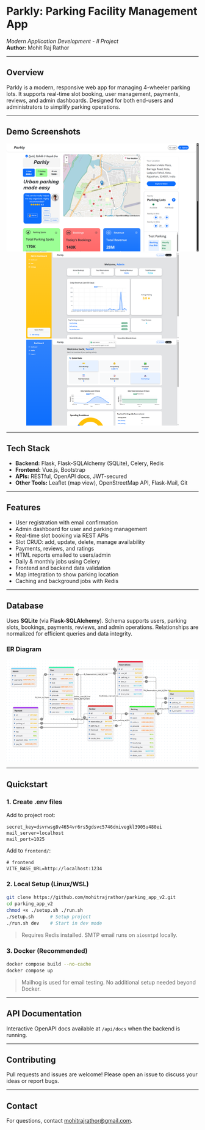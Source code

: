 
# Parkly: Parking Facility Management App

*Modern Application Development - II Project*  
**Author:** Mohit Raj Rathor

---

## Overview

Parkly is a modern, responsive web app for managing 4-wheeler parking lots. It supports real-time slot booking, user management, payments, reviews, and admin dashboards. Designed for both end-users and administrators to simplify parking operations.

---

## Demo Screenshots

<div align="center">

<img src="media/Home-demo.png" alt="Home Page Demo" width="800"/>



<div>
<span><img src="media/Admin-demo.png" alt="User Dashboard Demo" width="400"/></span>
<span><img src="media/User-demo.png" alt="User Dashboard Demo" width="400"/></span>
</div>

</div>

---

## Tech Stack

- **Backend:** Flask, Flask-SQLAlchemy (SQLite), Celery, Redis
- **Frontend:** Vue.js, Bootstrap
- **APIs:** RESTful, OpenAPI docs, JWT-secured
- **Other Tools:** Leaflet (map view), OpenStreetMap API, Flask-Mail, Git

---

## Features

- User registration with email confirmation
- Admin dashboard for user and parking management
- Real-time slot booking via REST APIs
- Slot CRUD: add, update, delete, manage availability
- Payments, reviews, and ratings
- HTML reports emailed to users/admin
- Daily & monthly jobs using Celery
- Frontend and backend data validation
- Map integration to show parking location
- Caching and background jobs with Redis

---

## Database

Uses **SQLite** (via **Flask-SQLAlchemy**). Schema supports users, parking slots, bookings, payments, reviews, and admin operations. Relationships are normalized for efficient queries and data integrity.

### ER Diagram

![Database ER Diagram](media/ER_Diagram.png)

---

## Quickstart

### 1. Create .env files

Add to project root:
```env
secret_key=dsvrwsg8v4654vr6rs5gdsvc5746dnivegkl3905u480ei
mail_server=localhost
mail_port=1025
```

Add to `frontend/`:
```env
# frontend
VITE_BASE_URL=http://localhost:1234
```

### 2. Local Setup (Linux/WSL)

```bash
git clone https://github.com/mohitrajrathor/parking_app_v2.git
cd parking_app_v2
chmod +x ./setup.sh ./run.sh
./setup.sh      # Setup project
./run.sh dev    # Start in dev mode
```

> Requires Redis installed. SMTP email runs on `aiosmtpd` locally.

### 3. Docker (Recommended)

```bash
docker compose build --no-cache
docker compose up
```

> Mailhog is used for email testing. No additional setup needed beyond Docker.

---

## API Documentation

Interactive OpenAPI docs available at `/api/docs` when the backend is running.

---

## Contributing

Pull requests and issues are welcome! Please open an issue to discuss your ideas or report bugs.

---

## Contact

For questions, contact [mohitrajrathor@gmail.com](mailto:mohitrajrathor@gmail.com).